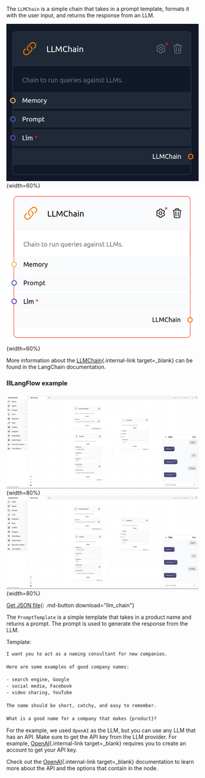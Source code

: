 The `LLMChain` is a simple chain that takes in a prompt template, formats it with the user input, and returns the response from an LLM.

![Description](img/single_node/guideline2.png#only-dark){width=60%}
![Description](img/single_node/guideline.png#only-light){width=60%}

More information about the [LLMChain](https://python.langchain.com/en/latest/modules/chains/generic/llm_chain.html){.internal-link target=_blank} can be found in the LangChain documentation.

### ⛓️LangFlow example

![Description](img/llm-chain.png#only-dark){width=80%}
![Description](img/llm-chain.png#only-light){width=80%}

[Get JSON file](data/llm_chain.json){: .md-button download="llm_chain"} 


The `PromptTemplate` is a simple template that takes in a product name and returns a prompt. The prompt is used to generate the response from the LLM.

Template:
    
``` txt
I want you to act as a naming consultant for new companies.

Here are some examples of good company names:

- search engine, Google
- social media, Facebook
- video sharing, YouTube

The name should be short, catchy, and easy to remember.

What is a good name for a company that makes {product}?
```

For the example, we used `OpenAI` as the LLM, but you can use any LLM that has an API. Make sure to get the API key from the LLM provider. For example, [OpenAI](https://platform.openai.com/){.internal-link target=_blank} requires you to create an account to get your API key.

Check out the [OpenAI](https://platform.openai.com/docs/introduction/overview){.internal-link target=_blank} documentation to learn more about the API and the options that contain in the node.